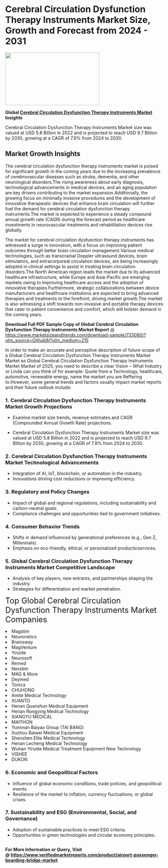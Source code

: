 <H1>Cerebral Circulation Dysfunction Therapy Instruments Market Size, Growth and Forecast from 2024 - 2031</H1><img class="aligncenter size-medium wp-image-584254" src="https://thirdeyenews.in/wp-content/uploads/2024/09/Global-Market-Research-300x168.jpeg" alt="" width="300" height="168" /><p><strong>Global&nbsp;<a href="https://www.marketsizeandtrends.com/download-sample/733080/?utm_source=Github8j?utm_medium=215">Cerebral Circulation Dysfunction Therapy Instruments Market</a> Insights</strong></p><p>Cerebral Circulation Dysfunction Therapy Instruments Market size was valued at USD 5.8 Billion in 2022 and is projected to reach USD 9.7 Billion by 2030, growing at a CAGR of 7.9% from 2024 to 2030.</p><p><h2>Market Growth Insights</h2> <p>The cerebral circulation dysfunction therapy instruments market is poised for significant growth in the coming years due to the increasing prevalence of cerebrovascular diseases such as stroke, dementia, and other neurological disorders.The rising awareness about early diagnosis, technological advancements in medical devices, and an aging population are key drivers contributing to the market expansion.Additionally, the growing focus on minimally invasive procedures and the development of innovative therapeutic devices that enhance brain circulation will further fuel the demand for cerebral circulation dysfunction therapy instruments.The market is expected to experience a steady compound annual growth rate (CAGR) during the forecast period as healthcare investments in neurovascular treatments and rehabilitation devices rise globally.</p> <p>The market for cerebral circulation dysfunction therapy instruments has witnessed a surge in innovation, with a focus on improving patient outcomes through better brain circulation management.Various medical technologies, such as transcranial Doppler ultrasound devices, brain stimulators, and extracorporeal circulation devices, are being increasingly adopted in clinical settings to assist in treating brain circulation disorders.The North American region leads the market due to its advanced healthcare infrastructure, while Europe and Asia-Pacific are emerging markets owing to improving healthcare access and the adoption of innovative therapies.Furthermore, strategic collaborations between device manufacturers and healthcare institutions are expected to bring advanced therapies and treatments to the forefront, driving market growth.The market is also witnessing a shift towards non-invasive and portable therapy devices that cater to patient convenience and comfort, which will bolster demand in the coming years.</p> <p><span class=""><strong>Download Full PDF Sample Copy of Global Cerebral Circulation Dysfunction Therapy Instruments Market Report</strong> @ <a href="https://www.marketsizeandtrends.com/download-sample/733080/?utm_source=Github8j?utm_medium=215" target="_blank">https://www.marketsizeandtrends.com/download-sample/733080/?utm_source=Github8j?utm_medium=215</a></span></p><p>In order to make an accurate and perceptive description of future scope of a Global&nbsp;Cerebral Circulation Dysfunction Therapy Instruments Market Market as Global&nbsp;Cerebral Circulation Dysfunction Therapy Instruments Market Market of 2025, you need to describe a clear Vision &ndash; What Industry or Linda can you think of for example: Quote from a Technology, healthcare, automotive, renewable energy, name the market you are Reffering to.However, some general trends and factors usually impact market reports and their future outlook include:</p><h3>1.&nbsp;<strong>Cerebral Circulation Dysfunction Therapy Instruments Market Growth Projections</strong></h3><ul><li>Examine market size trends, revenue estimates and CAGR (Compounded Annual Growth Rate) projections.</li><li><p>Cerebral Circulation Dysfunction Therapy Instruments Market size was valued at USD 5.8 Billion in 2022 and is projected to reach USD 9.7 Billion by 2030, growing at a CAGR of 7.9% from 2024 to 2030.</p></li></ul><h3>2.&nbsp;<strong>Cerebral Circulation Dysfunction Therapy Instruments Market Technological Advancements</strong></h3><ul><li>Integration of AI, IoT, blockchain, or automation in the industry.</li><li>Innovations driving cost reductions or improving efficiency.</li></ul><h3>3.&nbsp;<strong>Regulatory and Policy Changes</strong></h3><ul><li>Impact of global and regional regulations, including sustainability and carbon-neutral goals.</li><li>Compliance challenges and opportunities tied to government initiatives.</li></ul><h3>4.&nbsp;<strong>Consumer Behavior Trends</strong></h3><ul><li>Shifts in demand influenced by generational preferences (e.g., Gen Z, Millennials).</li><li>Emphasis on eco-friendly, ethical, or personalized products/services.</li></ul><h3>5.&nbsp;<strong>Global Cerebral Circulation Dysfunction Therapy Instruments Market Competitive Landscape</strong></h3><ul><li>Analysis of key players, new entrants, and partnerships shaping the industry.</li><li>Strategies for differentiation and market penetration.</li></ul><p data-pm-slice="1 1 []"><span style="color: inherit; font-family: inherit; font-size: 25px;">Top Global Cerebral Circulation Dysfunction Therapy Instruments Market Companies</span></p><div class="" data-test-id=""><p><li>Magstim</li><li> Neuronetics</li><li> Brainsway</li><li> MagVenture</li><li> Yiruide</li><li> Neurosoft</li><li> Remed</li><li> Nexstim</li><li> MAG & More</li><li> Deymed</li><li> Tonica</li><li> CHUHONG</li><li> Amite Medical Technology</li><li> XUANTO</li><li> Henan Quanshun Medical Equipment</li><li> Henan Rongying Medical Technology</li><li> XIANGYU MEDICAL</li><li> MAITHON</li><li> Yunnnan Baiyao Group (TAI BANG)</li><li> Xuzhou Baiwei Medical Equipment</li><li> Shenzhen Elite Medical Technology</li><li> Henan Lecheng Medical Technology</li><li> Wuhan Yiruide Medical Treatment Equipment New Technology</li><li> VISHEE</li><li> DUKON</li></p></div><h3>6.&nbsp;<strong>Economic and Geopolitical Factors</strong></h3><ul><li>Influence of global economic conditions, trade policies, and geopolitical events.</li><li>Resilience of the market to inflation, currency fluctuations, or global crises.</li></ul><h3>7.&nbsp;<strong>Sustainability and ESG (Environmental, Social, and Governance)</strong></h3><ul><li>Adoption of sustainable practices to meet ESG criteria.</li><li>Opportunities in green technologies and circular economy principles.</li></ul><h2><strong style="font-size: 14px;">For More Information or Query, Visit @&nbsp;</strong><a style="background-color: #ffffff; font-size: 14px;" href="https://www.marketsizeandtrends.com/report/cerebral-circulation-dysfunction-therapy-instruments-market/" target="_blank">https://www.verifiedmarketreports.com/product/airport-passenger-boarding-bridge-market</a></h2>